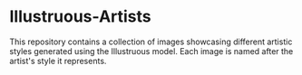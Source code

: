 # Illustruous-Artists
This repository contains a collection of images showcasing different artistic styles generated using the Illustruous model. Each image is named after the artist's style it represents.
